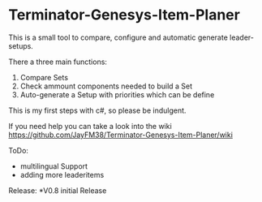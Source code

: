 # Terminator-Genesys-Item-Planer
This is a small tool to compare, configure and automatic generate leader-setups. 

There a three main functions:

1. Compare Sets
2. Check ammount components needed to build a Set
3. Auto-generate a Setup with priorities which can be define


This is my first steps with c#, so please be indulgent.



If you need help you can take a look into the wiki https://github.com/JayFM38/Terminator-Genesys-Item-Planer/wiki

ToDo:
- multilingual Support
- adding more leaderitems

Release:
*V0.8 initial Release
